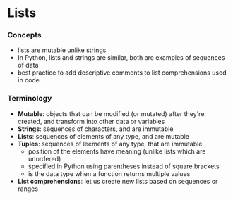 # Lists

### Concepts
- lists are mutable unlike strings
- In Python, lists and strings are similar, both are examples of sequences of data
- best practice to add descriptive comments to list comprehensions used in code

### Terminology
- __Mutable__: objects that can be modified (or mutated) after they're created, and transform into other data or variables
- __Strings__: sequences of characters, and are immutable
- __Lists__: sequences of elements of any type, and are mutable
- __Tuples__: sequences of leements of any type, that are immutable
    * position of the elements have meaning (unlike lists which are unordered)
    * specified in Python using parentheses instead of square brackets
    * is the data type when a function returns multiple values
- __List comprehensions__: let us create new lists based on sequences or ranges